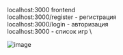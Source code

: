 localhost:3000 frontend \
localhost:3000/register - регистрация \
localhost:3000/login - авторизация \
localhost:3000 - список игр \

![image](https://github.com/user-attachments/assets/786ce22d-8746-4067-884e-1905165ec035)
